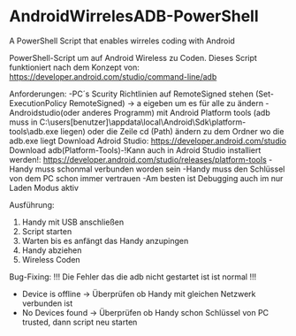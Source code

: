 # AndroidWirrelesADB-PowerShell
A PowerShell Script that enables wirreles coding with Android

PowerShell-Script um auf Android Wireless zu Coden.
Dieses Script funktioniert nach dem Konzept von: https://developer.android.com/studio/command-line/adb

Anforderungen:
-PC´s Scurity Richtlinien auf RemoteSigned stehen 
  (Set-ExecutionPolicy RemoteSigned) -> a eigeben um es für alle zu ändern
-Androidstudio(oder anderes Programm) mit Android Platform tools (adb muss in C:\users\[benutzer]\appdata\local\Android\Sdk\platform-tools\adb.exe liegen)
  oder die Zeile cd (Path) ändern zu dem Ordner wo die adb.exe liegt
  Download Adroid Studio: https://developer.android.com/studio
  Download adb(Platform-Tools)-!Kann auch in Adroid Studio installiert werden!: https://developer.android.com/studio/releases/platform-tools
-Handy muss schonmal verbunden worden sein
-Handy muss den Schlüssel von dem PC schon immer vertrauen
-Am besten ist Debugging auch im nur Laden Modus aktiv

Ausführung:
1. Handy mit USB anschließen
2. Script starten
3. Warten bis es anfängt das Handy anzupingen
4. Handy abziehen
5. Wireless Coden

Bug-Fixing:
!!! Die Fehler das die adb nicht gestartet ist ist normal !!!
- Device is offline -> Überprüfen ob Handy mit gleichen Netzwerk verbunden ist
- No Devices found -> Überprüfen ob Handy schon Schlüssel von PC trusted, dann script neu starten
